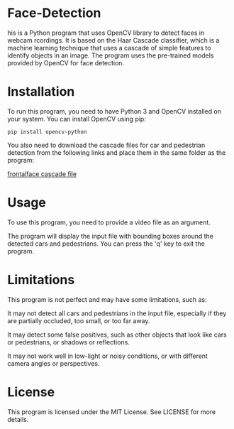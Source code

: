 # Face-Detection

his is a Python program that uses OpenCV library to detect faces in webcam rcordings. It is based on the Haar Cascade classifier, which is a machine learning technique that uses a cascade of simple features to identify objects in an image. The program uses the pre-trained models provided by OpenCV for face detection.

# Installation
To run this program, you need to have Python 3 and OpenCV installed on your system. You can install OpenCV using pip:
```
pip install opencv-python
```

You also need to download the cascade files for car and pedestrian detection from the following links and place them in the same folder as the program:

 [frontalface cascade file](https://github.com/opencv/opencv/blob/master/data/haarcascades/haarcascade_frontalface_default.xml)

# Usage
To use this program, you need to provide a video file as an argument.

The program will display the input file with bounding boxes around the detected cars and pedestrians. You can press the 'q' key to exit the program.

# Limitations
This program is not perfect and may have some limitations, such as:

It may not detect all cars and pedestrians in the input file, especially if they are partially occluded, too small, or too far away.

It may detect some false positives, such as other objects that look like cars or pedestrians, or shadows or reflections.

It may not work well in low-light or noisy conditions, or with different camera angles or perspectives.

# License
This program is licensed under the MIT License. See LICENSE for more details.
